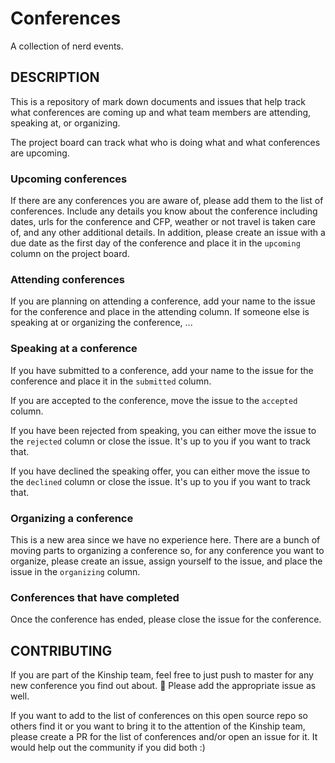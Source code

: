 Conferences
===========

A collection of nerd events.

## DESCRIPTION

This is a repository of mark down documents and issues that help track what conferences are coming up and what team members are attending, speaking at, or organizing.

The project board can track what who is doing what and what conferences are upcoming.

### Upcoming conferences

If there are any conferences you are aware of, please add them to the list of conferences. Include any details you know about the conference including dates, urls for the conference and CFP, weather or not travel is taken care of, and any other additional details. In addition, please create an issue with a due date as the first day of the conference and place it in the `upcoming` column on the project board.

### Attending conferences

If you are planning on attending a conference, add your name to the issue for the conference and place in the attending column. If someone else is speaking at or organizing the conference, ...

### Speaking at a conference

If you have submitted to a conference, add your name to the issue for the conference and place it in the `submitted` column.

If you are accepted to the conference, move the issue to the `accepted` column.

If you have been rejected from speaking, you can either move the issue to the `rejected` column or close the issue. It's up to you if you want to track that.

If you have declined the speaking offer, you can either move the issue to the `declined` column or close the issue. It's up to you if you want to track that.

### Organizing a conference

This is a new area since we have no experience here. There are a bunch of moving parts to organizing a conference so, for any conference you want to organize, please create an issue, assign yourself to the issue, and place the issue in the `organizing` column.

### Conferences that have completed

Once the conference has ended, please close the issue for the conference.

## CONTRIBUTING

If you are part of the Kinship team, feel free to just push to master for any new conference you find out about. :shrug: Please add the appropriate issue as well.

If you want to add to the list of conferences on this open source repo so others find it or you want to bring it to the attention of the Kinship team, please create a PR for the list of conferences and/or open an issue for it. It would help out the community if you did both :)
